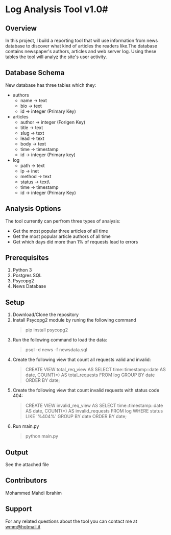 # Log Analysis Tool v1.0#

## Overview
In this project, I build a reporting tool that will use information from news database to discover what kind of articles the readers like.The database contains newspaper's authors, articles and web server log. Using these tables the tool will analyz the site's user activity.

## Database Schema
New database has three tables which they:
- authors
  - name -> text
  - bio -> text
  - id -> integer (Primary Key)
- articles
  - author -> integer (Forigen Key)
  - title -> text
  - slug -> text
  - lead -> text
  - body -> text
  - time -> timestamp
  - id -> integer (Primary key)
- log
  - path -> text
  - ip -> inet
  - method -> text
  - status -> text\  
  - time -> timestamp
  - id -> integer (Primary Key)

## Analysis Options
The tool currently can perfrom three types of analysis:
- Get the most popular three articles of all time
- Get the most popular article authors of all time
- Get which days did more than 1% of requests lead to errors

## Prerequisites
1. Python 3
2. Postgres SQL
3. Psycopg2
4. News Database

## Setup
1. Download/Clone the repository
2. Install Psycopg2 module by runing the following command
   > pip install psycopg2
3. Run the following command to load the data:
   > psql -d news -f newsdata.sql
4. Create the following view that count all requests valid and invalid: 
   > CREATE VIEW total_req_view AS SELECT time::timestamp::date AS date, COUNT(*) AS total_requests
   > FROM log GROUP BY date ORDER BY date;
5. Create the following view that count invalid requests with status code 404:
   > CREATE VIEW invalid_req_view AS SELECT time::timestamp::date AS date, COUNT(*) AS invalid_requests
   > FROM log WHERE status LIKE '%404%' GROUP BY date ORDER BY date;
6. Run main.py 
   > python main.py

## Output
See the attached file

## Contributors
Mohammed Mahdi Ibrahim

## Support
For any related questions about the tool you can contact me at wmm@hotmail.it
